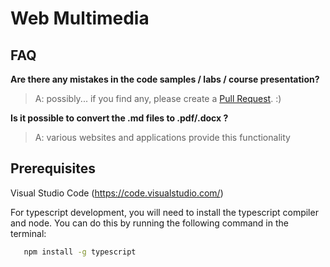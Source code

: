 # Web Multimedia

## FAQ

**Are there any mistakes in the code samples / labs / course presentation?**

>A: possibly... if you find any, please create a [Pull Request](https://help.github.com/articles/about-pull-requests/). :)

**Is it possible to convert the .md files to .pdf/.docx ?**

>A: various websites and applications provide this functionality

## Prerequisites

Visual Studio Code (https://code.visualstudio.com/)

For typescript development, you will need to install the typescript compiler and node. You can do this by running the following command in the terminal:

```bash 
   npm install -g typescript
```
